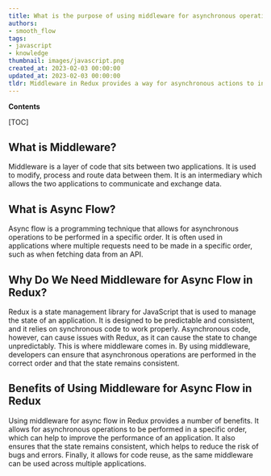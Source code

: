 ```yaml
---
title: What is the purpose of using middleware for asynchronous operations in redux?
authors:
- smooth_flow
tags:
- javascript
- knowledge
thumbnail: images/javascript.png
created_at: 2023-02-03 00:00:00
updated_at: 2023-02-03 00:00:00
tldr: Middleware in Redux provides a way for asynchronous actions to interact with the store, allowing complex flows of data to be handled.
---
```


**Contents**

[TOC]

## What is Middleware?
Middleware is a layer of code that sits between two applications. It is used to modify, process and route data between them. It is an intermediary which allows the two applications to communicate and exchange data.

## What is Async Flow?
Async flow is a programming technique that allows for asynchronous operations to be performed in a specific order. It is often used in applications where multiple requests need to be made in a specific order, such as when fetching data from an API.

## Why Do We Need Middleware for Async Flow in Redux?
Redux is a state management library for JavaScript that is used to manage the state of an application. It is designed to be predictable and consistent, and it relies on synchronous code to work properly. Asynchronous code, however, can cause issues with Redux, as it can cause the state to change unpredictably. This is where middleware comes in. By using middleware, developers can ensure that asynchronous operations are performed in the correct order and that the state remains consistent.

## Benefits of Using Middleware for Async Flow in Redux
Using middleware for async flow in Redux provides a number of benefits. It allows for asynchronous operations to be performed in a specific order, which can help to improve the performance of an application. It also ensures that the state remains consistent, which helps to reduce the risk of bugs and errors. Finally, it allows for code reuse, as the same middleware can be used across multiple applications.

